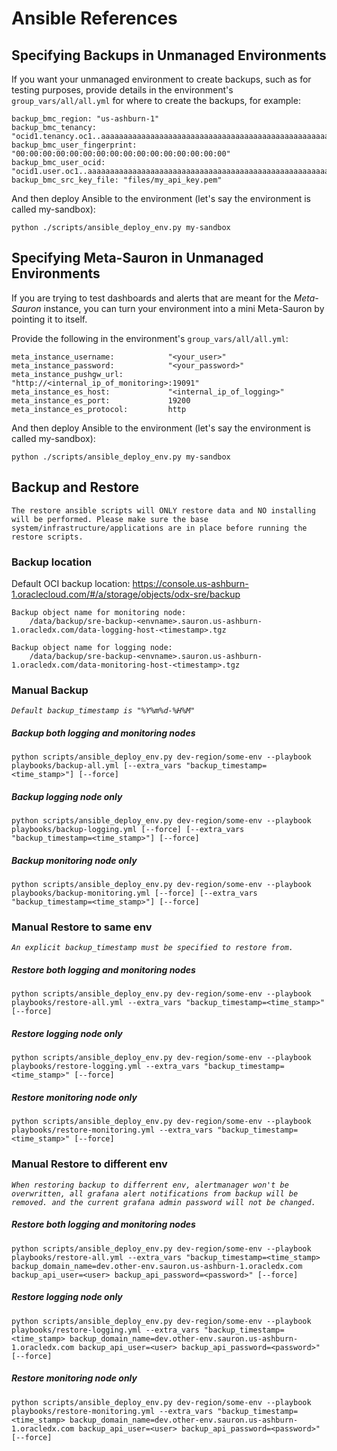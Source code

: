 # Ansible References

## Specifying Backups in Unmanaged Environments

If you want your unmanaged environment to create backups, such as for testing purposes, provide 
details in the environment's `group_vars/all/all.yml` for where to create the backups, for example:

```
backup_bmc_region: "us-ashburn-1"
backup_bmc_tenancy: "ocid1.tenancy.oc1..aaaaaaaaaaaaaaaaaaaaaaaaaaaaaaaaaaaaaaaaaaaaaaaaaaaaaaaaaaaa"
backup_bmc_user_fingerprint: "00:00:00:00:00:00:00:00:00:00:00:00:00:00:00:00"
backup_bmc_user_ocid: "ocid1.user.oc1..aaaaaaaaaaaaaaaaaaaaaaaaaaaaaaaaaaaaaaaaaaaaaaaaaaaaaaaaaaaa"
backup_bmc_src_key_file: "files/my_api_key.pem"
```

And then deploy Ansible to the environment (let's say the environment is called my-sandbox):

```
python ./scripts/ansible_deploy_env.py my-sandbox
```

## Specifying Meta-Sauron in Unmanaged Environments

If you are trying to test dashboards and alerts that are meant for the _Meta-Sauron_ instance, you 
can turn your environment into a mini Meta-Sauron by pointing it to itself.

Provide the following in the environment's `group_vars/all/all.yml`:
```
meta_instance_username:            "<your_user>"
meta_instance_password:            "<your_password>"
meta_instance_pushgw_url:          "http://<internal_ip_of_monitoring>:19091"
meta_instance_es_host:             "<internal_ip_of_logging>"
meta_instance_es_port:             19200
meta_instance_es_protocol:         http
```
And then deploy Ansible to the environment (let's say the environment is called my-sandbox):

```
python ./scripts/ansible_deploy_env.py my-sandbox
```

## Backup and Restore
`The restore ansible scripts will ONLY restore data and NO installing will be performed. Please make sure the base system/infrastructure/applications are in place before running the restore scripts.`

### Backup location
Default OCI backup location: https://console.us-ashburn-1.oraclecloud.com/#/a/storage/objects/odx-sre/backup
```
Backup object name for monitoring node:
    /data/backup/sre-backup-<envname>.sauron.us-ashburn-1.oracledx.com/data-logging-host-<timestamp>.tgz

Backup object name for logging node:
    /data/backup/sre-backup-<envname>.sauron.us-ashburn-1.oracledx.com/data-monitoring-host-<timestamp>.tgz
````

### Manual Backup
*```Default backup_timestamp is "%Y%m%d-%H%M"```*
##### Backup both logging and monitoring nodes
```
python scripts/ansible_deploy_env.py dev-region/some-env --playbook playbooks/backup-all.yml [--extra_vars "backup_timestamp=<time_stamp>"] [--force]
```
##### Backup logging node only
```
python scripts/ansible_deploy_env.py dev-region/some-env --playbook playbooks/backup-logging.yml [--force] [--extra_vars "backup_timestamp=<time_stamp>"] [--force]
```
##### Backup monitoring node only
```
python scripts/ansible_deploy_env.py dev-region/some-env --playbook playbooks/backup-monitoring.yml [--force] [--extra_vars "backup_timestamp=<time_stamp>"] [--force]
```

### Manual Restore to same env
*```An explicit backup_timestamp must be specified to restore from.```*
##### Restore both logging and monitoring nodes
```
python scripts/ansible_deploy_env.py dev-region/some-env --playbook playbooks/restore-all.yml --extra_vars "backup_timestamp=<time_stamp>" [--force]
```
##### Restore logging node only
```
python scripts/ansible_deploy_env.py dev-region/some-env --playbook playbooks/restore-logging.yml --extra_vars "backup_timestamp=<time_stamp>" [--force]
```
##### Restore monitoring node only
```
python scripts/ansible_deploy_env.py dev-region/some-env --playbook playbooks/restore-monitoring.yml --extra_vars "backup_timestamp=<time_stamp>" [--force]
```

### Manual Restore to different env
*```When restoring backup to differrent env, alertmanager won't be overwritten, all grafana alert notifications from backup will be removed. and the current grafana admin password will not be changed.```*
##### Restore both logging and monitoring nodes
```
python scripts/ansible_deploy_env.py dev-region/some-env --playbook playbooks/restore-all.yml --extra_vars "backup_timestamp=<time_stamp> backup_domain_name=dev.other-env.sauron.us-ashburn-1.oracledx.com backup_api_user=<user> backup_api_password=<password>" [--force]
```
##### Restore logging node only
```
python scripts/ansible_deploy_env.py dev-region/some-env --playbook playbooks/restore-logging.yml --extra_vars "backup_timestamp=<time_stamp> backup_domain_name=dev.other-env.sauron.us-ashburn-1.oracledx.com backup_api_user=<user> backup_api_password=<password>" [--force]
```
##### Restore monitoring node only
```
python scripts/ansible_deploy_env.py dev-region/some-env --playbook playbooks/restore-monitoring.yml --extra_vars "backup_timestamp=<time_stamp> backup_domain_name=dev.other-env.sauron.us-ashburn-1.oracledx.com backup_api_user=<user> backup_api_password=<password>" [--force]
```
